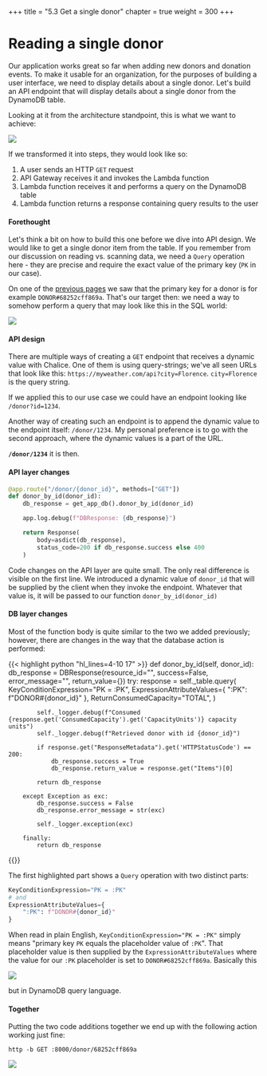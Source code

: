 +++
title = "5.3 Get a single donor"
chapter = true
weight = 300
+++

# Reading a single donor

Our application works great so far when adding new donors and donation events. To make it usable for an organization, 
for the purposes of building a user interface, we need to display details about a single donor.
Let's build an API endpoint that will display details about a single donor from the DynamoDB table.

Looking at it from the architecture standpoint, this is what we want to achieve:

![](/images/donor_signup_db_arch_reading.png)

If we transformed it into steps, they would look like so:

1. A user sends an HTTP `GET` request
2. API Gateway receives it and invokes the Lambda function
3. Lambda function receives it and performs a query on the DynamoDB table
4. Lambda function returns a response containing query results to the user

#### Forethought

Let's think a bit on how to build this one before we dive into API design. We would like to get a single donor item
from the table. If you remember from our discussion on reading vs. scanning data, we need a `Query` operation here - 
they are precise and require the exact value of the primary key (`PK` in our case).

On one of the [previous pages](../70-reading-data/100-donors.html) we saw that the primary key for a donor is for example 
`DONOR#68252cff869a`. That's our target then: we need a way to somehow perform a query that may look like this in the
SQL world:

![](/images/code_screenshots/70_300_1.png)

#### API design

There are multiple ways of creating a `GET` endpoint that receives a dynamic value with Chalice. One of them is using
query-strings; we've all seen URLs that look like this: `https://myweather.com/api?city=Florence`. `city=Florence` is
the query string.

If we applied this to our use case we could have an endpoint looking like `/donor?id=1234`.

Another way of creating such an endpoint is to append the dynamic value to the endpoint itself: `/donor/1234`. My personal
preference is to go with the second approach, where the dynamic values is a part of the URL.

**`/donor/1234`** it is then.

#### API layer changes

```python
@app.route("/donor/{donor_id}", methods=["GET"])
def donor_by_id(donor_id):
    db_response = get_app_db().donor_by_id(donor_id)

    app.log.debug(f"DBResponse: {db_response}")

    return Response(
        body=asdict(db_response),
        status_code=200 if db_response.success else 400
    )
```

Code changes on the API layer are quite small. The only real difference is visible on the first line. We introduced
a dynamic value of `donor_id` that will be supplied by the client when they invoke the endpoint. Whatever that value is,
it will be passed to our function `donor_by_id(donor_id)`

#### DB layer changes

Most of the function body is quite similar to the two we added previously; however, there are changes in the way that the 
database action is performed:

{{< highlight python "hl_lines=4-10 17" >}}
    def donor_by_id(self, donor_id):
        db_response = DBResponse(resource_id="", success=False, error_message="", return_value={})
        try:
            response = self._table.query(
                KeyConditionExpression="PK = :PK",
                ExpressionAttributeValues={
                    ":PK": f"DONOR#{donor_id}"
                },
                ReturnConsumedCapacity="TOTAL",
            )

            self._logger.debug(f"Consumed {response.get('ConsumedCapacity').get('CapacityUnits')} capacity units")
            self._logger.debug(f"Retrieved donor with id {donor_id}")

            if response.get("ResponseMetadata").get('HTTPStatusCode') == 200:
                db_response.success = True
                db_response.return_value = response.get("Items")[0]

            return db_response

        except Exception as exc:
            db_response.success = False
            db_response.error_message = str(exc)

            self._logger.exception(exc)

        finally:
            return db_response
{{</highlight>}}

The first highlighted part shows a `Query` operation with two distinct parts:

```python
KeyConditionExpression="PK = :PK"
# and 
ExpressionAttributeValues={
    ":PK": f"DONOR#{donor_id}"
}
```

When read in plain English, `KeyConditionExpression="PK = :PK"` simply means "primary key `PK` equals the placeholder 
value of `:PK`". That placeholder value is then supplied by the `ExpressionAttributeValues` where the value for our `:PK`
placeholder is set to `DONOR#68252cff869a`. Basically this

![](/images/code_screenshots/70_300_1.png)

but in DynamoDB query language.

#### Together

Putting the two code additions together we end up with the following action working just fine:

`http -b GET :8000/donor/68252cff869a`

![](/images/code_screenshots/70_300_2.png)